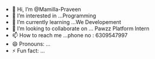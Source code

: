 - 👋 Hi, I’m @Mamilla-Praveen
- 👀 I’m interested in ...Programming
- 🌱 I’m currently learning ...We Developement
- 💞️ I’m looking to collaborate on ... Pawzz Platform Intern
- 📫 How to reach me ...phone no : 6309547997
- 😄 Pronouns: ...
- ⚡ Fun fact: ...

<!---
Mamilla-Praveen/Mamilla-Praveen is a ✨ special ✨ repository because its `README.md` (this file) appears on your GitHub profile.
You can click the Preview link to take a look at your changes.
--->
